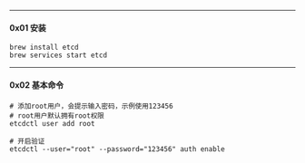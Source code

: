 

-----

#### 0x01 安装

```shell
brew install etcd
brew services start etcd
```



-----

#### 0x02 基本命令

```shell
# 添加root用户，会提示输入密码，示例使用123456
# root用户默认拥有root权限
etcdctl user add root

# 开启验证
etcdctl --user="root" --password="123456" auth enable
```





